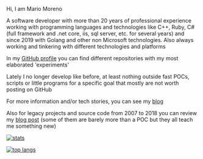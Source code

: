 Hi, I am Mario Moreno

A software developer with more than 20 years of professional experience working with programming languages and technologies like C++, Ruby, C# (full framework and .net core, iis, sql server, etc. for several years) and since 2019 with Golang and other non Microsoft technologies. Also always working and tinkering with different technologies and platforms

In my [GitHub profile](https://github.com/mamcer) you can find different repositories with my most elaborated 'experiments'

Lately I no longer develop like before, at least nothing outside fast POCs, scripts or little programs for a specific goal that mostly are not worth posting on GitHub

For more information and/or tech stories, you can see my [blog](https://mamcer.github.io/)

Also for legacy projects and source code from 2007 to 2018 you can review my [blog post](https://mamcer.github.io/2018-09-02-i-cleaned-up-my-virtual-basement/) (some of them are barely more than a POC but they all teach me something new) 

[![stats](https://github-readme-stats.vercel.app/api?username=mamcer&show_icons=true&theme=synthwave)](https://github.com/anuraghazra/github-readme-stats)

[![top langs](https://github-readme-stats.vercel.app/api/top-langs/?username=mamcer&layout=compact&theme=synthwave)](https://github.com/anuraghazra/github-readme-stats)
